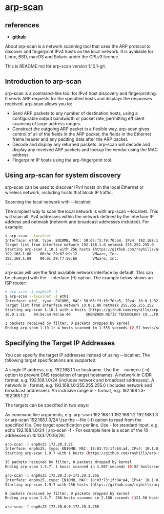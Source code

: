 # **[arp-scan](https://github.com/royhills/arp-scan/wiki/arp-scan-User-Guide)**

## references

- **[github](https://github.com/royhills/arp-scan)**

About
arp-scan is a network scanning tool that uses the ARP protocol to discover and fingerprint IPv4 hosts on the local network. It is available for Linux, BSD, macOS and Solaris under the GPLv3 licence.

This is README.md for arp-scan version 1.10.1-git.

## Introduction to arp-scan

arp-scan is a command-line tool for IPv4 host discovery and fingerprinting. It sends ARP requests for the specified hosts and displays the responses received. arp-scan allows you to:

- Send ARP packets to any number of destination hosts, using a configurable output bandwidth or packet rate, permitting efficient scanning of large address ranges.
- Construct the outgoing ARP packet in a flexible way. arp-scan gives control of all of the fields in the ARP packet, the fields in the Ethernet frame header and any padding data after the ARP packet.
- Decode and display any returned packets. arp-scan will decode and display any received ARP packets and lookup the vendor using the MAC address.
- Fingerprint IP hosts using the arp-fingerprint tool.

## Using arp-scan for system discovery

arp-scan can be used to discover IPv4 hosts on the local Ethernet or wireless network, including hosts that block IP traffic.

Scanning the local network with --localnet

The simplest way to scan the local network is with arp-scan --localnet. This will scan all IPv4 addresses within the network defined by the interface IP address and netmask (network and broadcast addresses included). For example:

```bash
$ arp-scan --localnet
Interface: eth0, type: EN10MB, MAC: 50:65:f3:f0:70:a4, IPv4: 192.168.1.104
Target list from interface network 192.168.1.0 netmask 255.255.255.0
Starting arp-scan 1.10.1 with 256 hosts (https://github.com/royhills/arp-scan)
192.168.1.68    00:0c:29:67:b9:12       VMware, Inc.
192.168.1.69    00:0c:29:f7:56:b6       VMware, Inc.
...
```

arp-scan will use the first available network interface by default. This can be changed with the --interface (-I) option. The example below shows an ISP router:

```bash
# arp-scan -I enp0s25 -l 
$ arp-scan --localnet -I eth1
Interface: eth1, type: EN10MB, MAC: 50:65:f3:f0:70:a5, IPv4: 10.0.1.82
Target list from interface network 10.0.1.80 netmask 255.255.255.252
Starting arp-scan 1.10.1 with 4 hosts (https://github.com/royhills/arp-scan)
10.0.1.81    04:5e:a4:90:ae:40       SHENZHEN NETIS TECHNOLOGY CO.,LTD

1 packets received by filter, 0 packets dropped by kernel
Ending arp-scan 1.10.1: 4 hosts scanned in 1.555 seconds (2.57 hosts/sec). 1 responded
```

## Specifying the Target IP Addresses

You can specify the target IP addresses instead of using --localnet. The following target specifications are supported:

A single IP address, e.g. 192.168.1.1 or hostname. Use the --numeric (-n) option to prevent DNS resolution of target hostnames.
A network in CIDR format, e.g. 192.168.1.0/24 (includes network and broadcast addresses).
A network in <network>:<netmask> format, e.g. 192.168.1.0:255.255.255.0 (includes network and broadcast addresses).
An inclusive range in <start>-<end> format, e.g. 192.168.1.3-192.168.1.27

The targets can be specified in two ways:

As command line arguments, e.g. arp-scan 192.168.1.1 192.168.1.2 192.168.1.3 or arp-scan 192.168.1.0/24
Use the --file (-f) option to read from the specified file. One target specification per line. Use - for standard input. e.g. echo 192.168.1.0/24 | arp-scan -f -
For example here is a scan of the 16 addresses in 10.133.170.16/28:

```bash
arp-scan -I enp0s25 172.20.3.21
Interface: enp0s25, type: EN10MB, MAC: 18:03:73:1f:84:a4, IPv4: 10.1.0.113
Starting arp-scan 1.9.7 with 1 hosts (https://github.com/royhills/arp-scan)

35 packets received by filter, 0 packets dropped by kernel
Ending arp-scan 1.9.7: 1 hosts scanned in 1.907 seconds (0.52 hosts/sec). 0 responded

arp-scan -I enp0s25 172.20.3.0-172.20.3.255
Interface: enp0s25, type: EN10MB, MAC: 18:03:73:1f:84:a4, IPv4: 10.1.0.113
Starting arp-scan 1.9.7 with 256 hosts (https://github.com/royhills/arp-scan)

8 packets received by filter, 0 packets dropped by kernel
Ending arp-scan 1.9.7: 256 hosts scanned in 2.106 seconds (121.56 hosts/sec). 0 responded

arp-scan -I enp0s25 172.20.0.0-172.20.3.255

```
